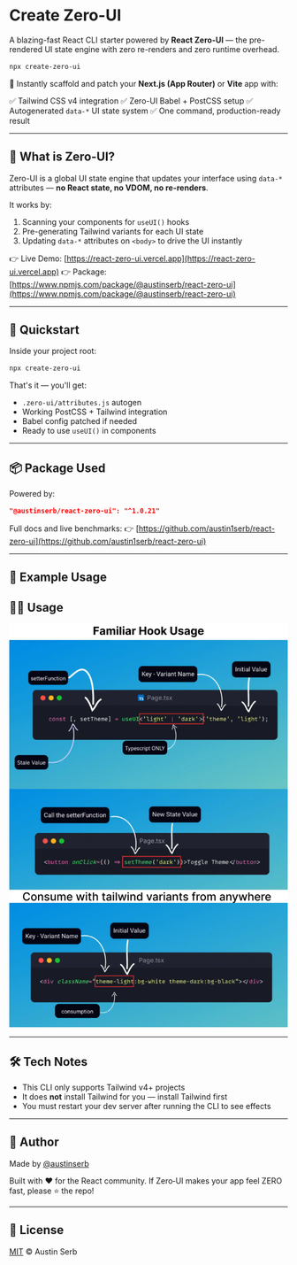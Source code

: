 # Create Zero-UI

A blazing-fast React CLI starter powered by **React Zero-UI** — the pre-rendered UI state engine with zero re-renders and zero runtime overhead.

```bash
npx create-zero-ui
```

🏁 Instantly scaffold and patch your **Next.js (App Router)** or **Vite** app with:

✅ Tailwind CSS v4 integration
✅ Zero-UI Babel + PostCSS setup
✅ Autogenerated `data-*` UI state system
✅ One command, production-ready result

---

## 🧠 What is Zero-UI?

Zero-UI is a global UI state engine that updates your interface using `data-*` attributes — **no React state, no VDOM, no re-renders**.

It works by:

1. Scanning your components for `useUI()` hooks
2. Pre-generating Tailwind variants for each UI state
3. Updating `data-*` attributes on `<body>` to drive the UI instantly

👉 Live Demo: [https://react-zero-ui.vercel.app](https://react-zero-ui.vercel.app)
👉 Package: [https://www.npmjs.com/package/@austinserb/react-zero-ui](https://www.npmjs.com/package/@austinserb/react-zero-ui)

---

## 🚀 Quickstart

Inside your project root:

```bash
npx create-zero-ui
```

That's it — you'll get:

- `.zero-ui/attributes.js` autogen
- Working PostCSS + Tailwind integration
- Babel config patched if needed
- Ready to use `useUI()` in components

---

## 📦 Package Used

Powered by:

```json
"@austinserb/react-zero-ui": "^1.0.21"
```

Full docs and live benchmarks:
👉 [https://github.com/austin1serb/react-zero-ui](https://github.com/austin1serb/react-zero-ui)

---

## 🧬 Example Usage

## 🏄‍♂️ Usage

![react zero ui usage explained](https://raw.githubusercontent.com/Austin1serb/React-Zero-UI/main/docs/assets/useui-explained.webp)

---

## 🛠 Tech Notes

- This CLI only supports Tailwind v4+ projects
- It does **not** install Tailwind for you — install Tailwind first
- You must restart your dev server after running the CLI to see effects

---

## 🙌 Author

Made by [@austinserb](https://github.com/austin1serb)

Built with ❤️ for the React community. If Zero‑UI makes your app feel ZERO fast, please ⭐️ the repo!

---

## 📜 License

[MIT](LICENSE) © Austin Serb
